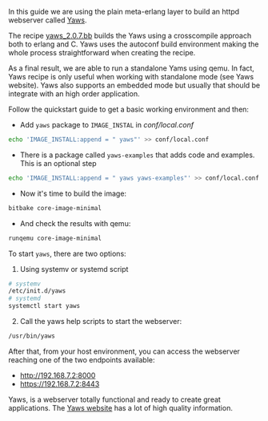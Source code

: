 In this guide we are using the plain meta-erlang layer to build an httpd
webserver called [Yaws](http://yaws.hyber.org/).

The recipe
[yaws_2.0.7.bb](https://github.com/meta-erlang/meta-erlang/blob/master/recipes-httpd/yaws/yaws_2.0.7.bb)
builds the Yaws using a crosscompile approach both to erlang and C. Yaws uses
the autoconf build environment making the whole process straightforward when
creating the recipe.

As a final result, we are able to run a standalone Yams using qemu. In fact,
Yaws recipe is only useful when working with standalone mode (see Yaws website).
Yaws also supports an embedded mode but usually that should be integrate with an
high order application.

Follow the quickstart guide to get a basic working environment and then:

- Add `yaws` package to `IMAGE_INSTAL` in _conf/local.conf_

```bash
echo 'IMAGE_INSTALL:append = " yaws"' >> conf/local.conf
```

- There is a package called `yaws-examples` that adds code and examples. This is
  an optional step

```bash
echo 'IMAGE_INSTALL:append = " yaws yaws-examples"' >> conf/local.conf
```

- Now it's time to build the image:

```bash
bitbake core-image-minimal
```

- And check the results with qemu:

```bash
runqemu core-image-minimal
```

To start `yaws`, there are two options:

1. Using systemv or systemd script

```bash
# systemv
/etc/init.d/yaws
# systemd
systemctl start yaws
```

2. Call the yaws help scripts to start the webserver:

```bash
/usr/bin/yaws
```

After that, from your host environment, you can access the webserver reaching
one of the two endpoints available:

- http://192.168.7.2:8000
- https://192.168.7.2:8443

Yaws, is a webserver totally functional and ready to create great applications.
The [Yaws website](http://yaws.hyber.org/) has a lot of high quality
information.
